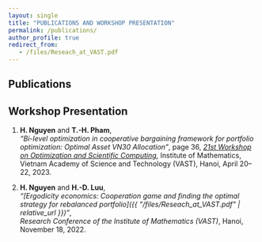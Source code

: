 ```yaml
---
layout: single
title: "PUBLICATIONS AND WORKSHOP PRESENTATION"
permalink: /publications/
author_profile: true
redirect_from:
   - /files/Reseach_at_VAST.pdf
---
```

## Publications
## Workshop Presentation

1. **H. Nguyen** and **T.-H. Pham**,  
   *“Bi-level optimization in cooperative bargaining framework for portfolio optimization: Optimal Asset VN30 Allocation”*, page 36, 
   *[21st Workshop on Optimization and Scientific Computing](https://imacs.hcmut.edu.vn/OptiSciCom23/contributions.php)*, Institute of Mathematics, Vietnam Academy of Science and Technology (VAST), Hanoi, April 20–22, 2023.

2. **H. Nguyen** and **H.-D. Luu**,  
   *“[Ergodicity economics: Cooperation game and finding the optimal strategy for rebalanced portfolio]({{ "/files/Reseach_at_VAST.pdf" | relative_url }})”*,  
   *Research Conference of the Institute of Mathematics (VAST)*, Hanoi, November 18, 2022.
